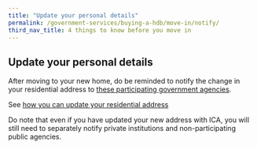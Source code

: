 ```yaml
---
title: "Update your personal details"
permalink: /government-services/buying-a-hdb/move-in/notify/
third_nav_title: 4 things to know before you move in  
---
```


## Update your personal details

After moving to your new home, do be reminded to notify the change in your residential address to [these participating government agencies](https://www.ica.gov.sg/docs/default-source/ica/files/sharing-of-address-updates-with-public-agencies-(oscars).pdf). 

See [how you can update your residential address](https://www.ica.gov.sg/documents/ic/update_residential_address)

Do note that even if you have updated your new address with ICA, you will still need to separately notify private institutions and non-participating public agencies. 
